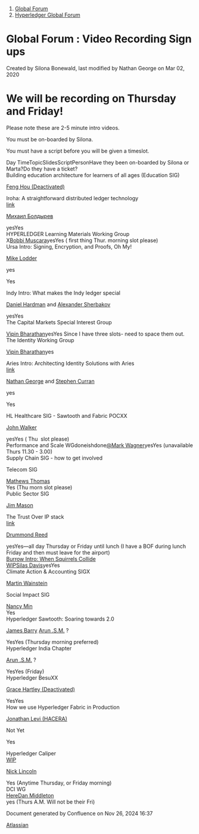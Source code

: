 1. [Global Forum](index.html)
2. [Hyperledger Global Forum](Hyperledger-Global-Forum_22708231.html)

# Global Forum : Video Recording Sign ups

Created by Silona Bonewald, last modified by Nathan George on Mar 02, 2020

# We will be recording on Thursday and Friday!

Please note these are 2-5 minute intro videos.

You must be on-boarded by Silona.

You must have a script before you will be given a timeslot.

Day TimeTopicSlidesScriptPersonHave they been on-boarded by Silona or Marta?Do they have a ticket?  
Building education architecture for learners of all ages (Education SIG)

[Feng Hou (Deactivated)](https://lf-hyperledger.atlassian.net/wiki/people/5d12928cc010590ca394f843?ref=confluence)

Iroha: A straightforward distributed ledger technology  
[link](https://lf-hyperledger.atlassian.net/wiki/spaces/VID/pages/18260182/Intro+to+Iroha)

[Михаил Болдырев](https://lf-hyperledger.atlassian.net/wiki/people/557058:584193b8-9303-4b5a-8cb3-8153294c8cc2?ref=confluence)

yesYes  
HYPERLEDGER Learning Materials Working Group  
X[Bobbi Muscara](https://lf-hyperledger.atlassian.net/wiki/people/5c4cb1b7d8bbb7445c0a457e?ref=confluence)yesYes ( first thing Thur. morning slot please)  
Ursa Intro: Signing, Encryption, and Proofs, Oh My!

[Mike Lodder](https://lf-hyperledger.atlassian.net/wiki/people/557058:23b28066-a30e-4a6b-9b86-34dae49fd7f0?ref=confluence)

yes

Yes

Indy Intro: What makes the Indy ledger special

[Daniel Hardman](https://lf-hyperledger.atlassian.net/wiki/people/557058:d8f2338c-759d-4e0c-bb47-14386507f414?ref=confluence) and [Alexander Sherbakov](https://lf-hyperledger.atlassian.net/wiki/people/557058:a955b109-9f8c-405c-9f96-0903d4de8c46?ref=confluence)

yesYes  
The Capital Markets Special Interest Group

[Vipin Bharathan](https://lf-hyperledger.atlassian.net/wiki/people/70121:4ac24c34-2385-41a8-8881-61e7a75c6d1e?ref=confluence)yesYes Since I have three slots- need to space them out.  
The Identity Working Group

[Vipin Bharathan](https://lf-hyperledger.atlassian.net/wiki/people/70121:4ac24c34-2385-41a8-8881-61e7a75c6d1e?ref=confluence)yes

Aries Intro: Architecting Identity Solutions with Aries  
[link](https://lf-hyperledger.atlassian.net/wiki/x/uhAaAQ)

[Nathan George](https://lf-hyperledger.atlassian.net/wiki/people/712020:3e7556ab-cdb8-47f5-8b68-12a3378021fd?ref=confluence) and [Stephen Curran](https://lf-hyperledger.atlassian.net/wiki/people/557058:d676f135-ecd6-465b-b7eb-f87976bf4569?ref=confluence)

yes

Yes

HL Healthcare SIG - Sawtooth and Fabric POCXX

[John Walker](https://lf-hyperledger.atlassian.net/wiki/people/557058:03ab9bb6-6638-44f2-a789-993fbadfe747?ref=confluence)

yesYes ( Thu  slot please)  
Performance and Scale WGdoneishdone[@Mark Wagner](mailto:mwagner@redhat.com)yesYes (unavailable Thurs 11.30 - 3.00)  
Supply Chain SIG - how to get involved

Telecom SIG

[Mathews Thomas](https://lf-hyperledger.atlassian.net/wiki/people/70121:d71dd0de-8c1d-4cf1-93a7-67096542beab?ref=confluence)  
Yes (Thu morn slot please)  
Public Sector SIG

[Jim Mason](https://lf-hyperledger.atlassian.net/wiki/people/557058:2bc4b898-2310-4697-8512-78b966b2a3d8?ref=confluence)

The Trust Over IP stack  
[link](https://lf-hyperledger.atlassian.net/wiki/display/VID/Introduction+to+Trust+over+IP)

[Drummond Reed](https://lf-hyperledger.atlassian.net/wiki/people/70121:f3a4c542-f887-49b3-aac9-7374b4da8e1d?ref=confluence)

yesYes—all day Thursday or Friday until lunch (I have a BOF during lunch Friday and then must leave for the airport)  
[Burrow Intro: When Squirrels Collide](https://lf-hyperledger.atlassian.net/wiki/spaces/VID/pages/18260055/Burrow+Intro+When+Squirrels+Collide)  
[WIP](https://lf-hyperledger.atlassian.net/wiki/spaces/VID/pages/18260055/Burrow+Intro+When+Squirrels+Collide)[Silas Davis](https://lf-hyperledger.atlassian.net/wiki/people/712020:d55a403b-c79b-4e5b-b125-198c40708e53?ref=confluence)yesYes  
Climate Action &amp; Accounting SIGX

[Martin Wainstein](https://lf-hyperledger.atlassian.net/wiki/people/5af98bd1e608115790242590?ref=confluence)

Social Impact SIG

[Nancy Min](https://lf-hyperledger.atlassian.net/wiki/people/5cf6a5fc8ba9c50f2f945adf?ref=confluence)  
Yes  
Hyperledger Sawtooth: Soaring towards 2.0

[James Barry](https://lf-hyperledger.atlassian.net/wiki/people/5eac6d069ce9ee0b8957d517?ref=confluence) [Arun .S.M.](https://lf-hyperledger.atlassian.net/wiki/people/621a0e5097d313006ba7386a?ref=confluence) ?

YesYes (Thursday morning preferred)  
Hyperledger India Chapter

[Arun .S.M.](https://lf-hyperledger.atlassian.net/wiki/people/621a0e5097d313006ba7386a?ref=confluence) ?

YesYes (Friday)  
Hyperledger BesuXX

[Grace Hartley (Deactivated)](https://lf-hyperledger.atlassian.net/wiki/people/5c3e0cd1ff324728a1db2448?ref=confluence)

YesYes  
How we use Hyperledger Fabric in Production

[Jonathan Levi (HACERA)](https://lf-hyperledger.atlassian.net/wiki/people/557058:ab90ded8-dbbe-4381-a438-19fc673a4120?ref=confluence)

Not Yet

Yes

Hyperledger Caliper  
[WIP](https://lf-hyperledger.atlassian.net/wiki/display/VID/Caliper%3A+A+Blockchain+Benchmarking+Tool)

[Nick Lincoln](https://lf-hyperledger.atlassian.net/wiki/people/557058:bc9b68d2-6378-4ccc-a1c0-687d78691d21?ref=confluence)

Yes (Anytime Thursday, or Friday morning)  
DCI WG  
[Here](https://lf-hyperledger.atlassian.net/wiki/x/5aAWAQ)[Dan Middleton](https://lf-hyperledger.atlassian.net/wiki/people/712020:2979764a-3998-4ef1-8810-60b799067924?ref=confluence)  
yes (Thurs A.M. Will not be their Fri)

Document generated by Confluence on Nov 26, 2024 16:37

[Atlassian](http://www.atlassian.com/)
